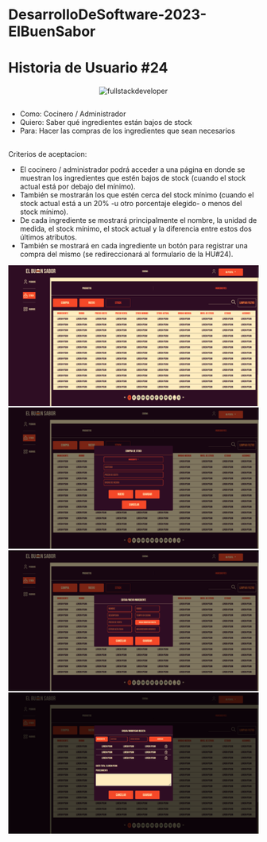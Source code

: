 # DesarrolloDeSoftware-2023-ElBuenSabor
# Historia de Usuario #24
  
<p align="center">
    <img
    src="https://media.giphy.com/media/scZPhLqaVOM1qG4lT9/giphy.gif"
    alt="fullstackdeveloper"
    width="300px"
    height="300px"
    align="center"
/>
</p>

## 

* Como: Cocinero / Administrador
* Quiero: Saber qué ingredientes están bajos de stock
* Para: Hacer las compras de los ingredientes que sean necesarios

##

Criterios de aceptacion:
*	El cocinero / administrador podrá acceder a una página en donde se muestran los ingredientes que estén bajos de stock (cuando el stock actual está por debajo del mínimo).
*	También se mostrarán los que estén cerca del stock mínimo (cuando el stock actual está a un 20% -u otro porcentaje elegido- o menos del stock mínimo).
*	De cada ingrediente se mostrará principalmente el nombre, la unidad de medida, el stock mínimo, el stock actual y la diferencia entre estos dos últimos atributos.
*	También se mostrará en cada ingrediente un botón para registrar una compra del mismo (se redireccionará al formulario de la HU#24).




![image](https://github.com/DarioLopez18/DesarrolloDeSoftware-2023-ElBuenSabor/blob/HU23COC/HU23COC.png)
![image](https://github.com/DarioLopez18/DesarrolloDeSoftware-2023-ElBuenSabor/blob/HU23COC/HU23.1COC.png)
![image](https://github.com/DarioLopez18/DesarrolloDeSoftware-2023-ElBuenSabor/blob/HU23COC/HU23.2COC.png)
![image](https://github.com/DarioLopez18/DesarrolloDeSoftware-2023-ElBuenSabor/blob/HU23COC/HU23.3COC.png)
